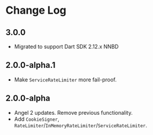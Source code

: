 # Change Log

## 3.0.0

* Migrated to support Dart SDK 2.12.x NNBD

## 2.0.0-alpha.1

* Make `ServiceRateLimiter` more fail-proof.

## 2.0.0-alpha

* Angel 2 updates. Remove previous functionality.
* Add `CookieSigner`, `RateLimiter`/`InMemoryRateLimiter`/`ServiceRateLimiter`.